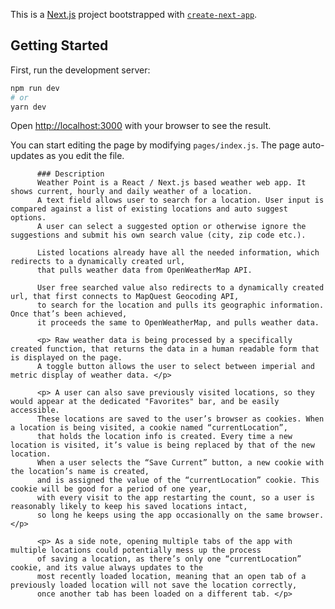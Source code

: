 This is a [Next.js](https://nextjs.org/) project bootstrapped with [`create-next-app`](https://github.com/vercel/next.js/tree/canary/packages/create-next-app).

## Getting Started

First, run the development server:

```bash
npm run dev
# or
yarn dev
```

Open [http://localhost:3000](http://localhost:3000) with your browser to see the result.

You can start editing the page by modifying `pages/index.js`. The page auto-updates as you edit the file.


          ### Description
          Weather Point is a React / Next.js based weather web app. It shows current, hourly and daily weather of a location.
          A text field allows user to search for a location. User input is compared against a list of existing locations and auto suggest options.
          A user can select a suggested option or otherwise ignore the suggestions and submit his own search value (city, zip code etc.).

          Listed locations already have all the needed information, which redirects to a dynamically created url,
          that pulls weather data from OpenWeatherMap API.

          User free searched value also redirects to a dynamically created url, that first connects to MapQuest Geocoding API,
          to search for the location and pulls its geographic information. Once that’s been achieved,
          it proceeds the same to OpenWeatherMap, and pulls weather data.

          <p> Raw weather data is being processed by a specifically created function, that returns the data in a human readable form that is displayed on the page.
          A toggle button allows the user to select between imperial and metric display of weather data. </p>

          <p> A user can also save previously visited locations, so they would appear at the dedicated "Favorites" bar, and be easily accessible.
          These locations are saved to the user’s browser as cookies. When a location is being visited, a cookie named “currentLocation”,
          that holds the location info is created. Every time a new location is visited, it’s value is being replaced by that of the new location.
          When a user selects the “Save Current” button, a new cookie with the location’s name is created,
          and is assigned the value of the “currentLocation” cookie. This cookie will be good for a period of one year,
          with every visit to the app restarting the count, so a user is reasonably likely to keep his saved locations intact,
          so long he keeps using the app occasionally on the same browser. </p>

          <p> As a side note, opening multiple tabs of the app with multiple locations could potentially mess up the process
          of saving a location, as there’s only one “currentLocation” cookie, and its value always updates to the
          most recently loaded location, meaning that an open tab of a previously loaded location will not save the location correctly,
          once another tab has been loaded on a different tab. </p>
